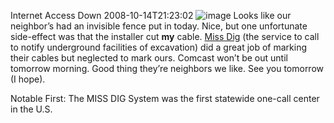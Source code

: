 Internet Access Down
2008-10-14T21:23:02
![image](http://az667460.vo.msecnd.net/cdn/images/blog/InternetAccessDown_F467/image.png) Looks like our neighbor’s had an invisible fence put in today. Nice, but one unfortunate side-effect was that the installer cut **my** cable. [Miss Dig](http://www.missdig.net/) (the service to call to notify underground facilities of excavation) did a great job of marking their cables but neglected to mark ours. Comcast won’t be out until tomorrow morning. Good thing they’re neighbors we like. See you tomorrow (I hope).

Notable First: The MISS DIG System was the first statewide one-call center in the U.S.
